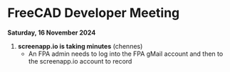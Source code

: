 # FreeCAD Developer Meeting

**Saturday, 16 November 2024**

1. **screenapp.io is taking minutes** (chennes)
   - An FPA admin needs to log into the FPA gMail account and then to the screenapp.io account to record
